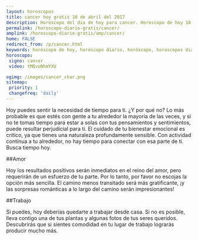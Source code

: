 ```yaml
---
layout: horoscopos
title: cancer hoy gratis 10 de abril del 2017 
description: Horóscopo del dia de hoy para cancer. Horoscopo de hoy 10 de abril del 2017. Las predicciones de amor, trabajo, vida personal gratis.
permalink: /horoscopo-diario-gratis/cancer/
amplink: /horoscopo-diario-gratis/amp/cancer/
home: FALSE
redirect_from: /p/cancer.html
keywords: horóscopo de hoy, horóscopo diario, horóscopo, horoscopos diarios gratis del dia de hoy, horóscopo diario gratis,horóscopo 2017, horóscopo esperanza gracia, horoscopo cancer hoy, horoscop, horóscopos gratis, horoscopo cancer, horoscopo cancer 2017, Tarot, Astrologia, Zodíaco, cancer, horoscopo gratis
horoscopo:
 signo: cancer
 video: tMQvoNhmYXU

ogimg: /images/cancer_char.png
sitemap:
 priority: 1
 changefreq: 'daily'
---
```



Hoy puedes sentir la necesidad de tiempo para ti. ¿Y por qué no? Lo más probable es que estés con gente a tu alrededor la mayoría de las veces, y si no te tomas tiempo para estar a solas con tus pensamientos y sentimientos, puede resultar perjudicial para ti. El cuidado de tu bienestar emocional es crítico, ya que tienes una naturaleza profundamente sensible. Con actividad continua a tu alrededor, no hay tiempo para conectar con esa parte de ti. Busca tiempo hoy.

##Amor

Hoy los resultados positivos serán inmediatos en el reino del amor, pero requerirán de un esfuerzo de tu parte. Por lo tanto, por favor no escojas la opción más sencilla. El camino menos transitado será más gratificante, ¡y las sorpresas románticas a lo largo del camino serán impresionantes!

##Trabajo

Si puedes, hoy deberías quedarte a trabajar desde casa. Si no es posible, lleva contigo una de tus plantas y algunas fotos de tus seres queridos. Descubrirás que si sientes comodidad en tu lugar de trabajo lograrás producir mucho más.